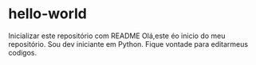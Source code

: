 # hello-world
 Inicializar este repositório com  README
Olá,este éo inicio do meu repositório. Sou dev iniciante em Python. Fique vontade para editarmeus codigos. 
